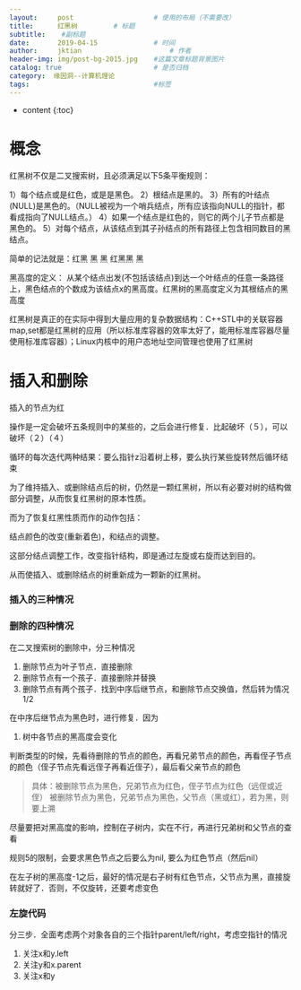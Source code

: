 ```yaml
---
layout:     post   				    # 使用的布局（不需要改）
title:      红黑树			# 标题 
subtitle:  	 #副标题
date:       2019-04-15 				# 时间
author:     jktian 						# 作者
header-img: img/post-bg-2015.jpg 	#这篇文章标题背景图片
catalog: true 						# 是否归档
category:  缘因洞--计算机理论
tags:								#标签
---
```

* content
{:toc}

# 概念
红黑树不仅是二叉搜索树，且必须满足以下5条平衡规则：





1）每个结点或是红色，或是是黑色。
2）根结点是黑的。
3）所有的叶结点(NULL)是黑色的。（NULL被视为一个哨兵结点，所有应该指向NULL的指针，都看成指向了NULL结点。）
4）如果一个结点是红色的，则它的两个儿子节点都是黑色的。
5）对每个结点，从该结点到其子孙结点的所有路径上包含相同数目的黑结点。

简单的记法就是：红黑 黑 黑 红黑黑 黑






黑高度的定义： 从某个结点出发(不包括该结点)到达一个叶结点的任意一条路径上，黑色结点的个数成为该结点x的黑高度。红黑树的黑高度定义为其根结点的黑高度

红黑树是真正的在实际中得到大量应用的复杂数据结构：C++STL中的关联容器map,set都是红黑树的应用（所以标准库容器的效率太好了，能用标准库容器尽量使用标准库容器）；Linux内核中的用户态地址空间管理也使用了红黑树

# 插入和删除
插入的节点为红

操作是一定会破坏五条规则中的某些的，之后会进行修复．比起破坏（５），可以破坏（２）（４）

循环的每次迭代两种结果：要么指针z沿着树上移，要么执行某些旋转然后循环结束

为了维持插入、或删除结点后的树，仍然是一颗红黑树，所以有必要对树的结构做部分调整，从而恢复红黑树的原本性质。

而为了恢复红黑性质而作的动作包括：

结点颜色的改变(重新着色)，和结点的调整。

这部分结点调整工作，改变指针结构，即是通过左旋或右旋而达到目的。

从而使插入、或删除结点的树重新成为一颗新的红黑树。

### 插入的三种情况
### 删除的四种情况
在二叉搜索树的删除中，分三种情况
1. 删除节点为叶子节点．直接删除
2. 删除节点有一个孩子．直接删除并替换
3. 删除节点有两个孩子．找到中序后继节点，和删除节点交换值，然后转为情况1/2

在中序后继节点为黑色时，进行修复．因为
1. 树中各节点的黑高度会变化

判断类型的时候，先看待删除的节点的颜色，再看兄弟节点的颜色，再看侄子节点的颜色（侄子节点先看远侄子再看近侄子），最后看父亲节点的颜色
> 具体：被删除节点为黑色，兄弟节点为红色，侄子节点为红色（远侄或近侄）
> 被删除节点为黑色，兄弟节点为黑色，父节点（黑或红），若为黑，则要上溯

尽量要把对黑高度的影响，控制在子树内，实在不行，再进行兄弟树和父节点的查看

规则5的限制，会要求黑色节点之后要么为nil, 要么为红色节点（然后nil）

在左子树的黑高度-1之后，最好的情况是右子树有红色节点，父节点为黑，直接旋转就好了．否则，不仅旋转，还要考虑变色

### 左旋代码
分三步．全面考虑两个对象各自的三个指针parent/left/right，考虑空指针的情况
1. 关注x和y.left
2. 关注y和x.parent
3. 关注x和y
